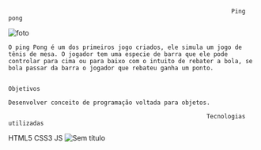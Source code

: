                                                                    Ping pong
                                                                  
                                                                


![foto](https://user-images.githubusercontent.com/119431061/215905621-7cb7d2a7-4022-49bf-9a20-89b8e4706bf6.png)

    O ping Pong é um dos primeiros jogo criados, ele simula um jogo de tênis de mesa. O jogador tem uma especie de barra que ele pode controlar para cima ou para baixo com o intuito de rebater a bola, se bola passar da barra o jogador que rebateu ganha um ponto. 

                                                                  Objetivos

    Desenvolver conceito de programação voltada para objetos.

                                                            Tecnologias utilizadas

HTML5
CSS3
JS
![Sem título](https://user-images.githubusercontent.com/119431061/215903946-518427fe-90f5-45c2-843e-c8e736188be0.png)
